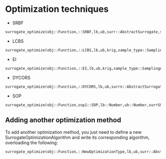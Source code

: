 # Optimization techniques

* SRBF
```@docs
surrogate_optimize(obj::Function,::SRBF,lb,ub,surr::AbstractSurrogate,sample_type::SamplingAlgorithm;maxiters=100,num_new_samples=100)
```

* LCBS
```@docs
surrogate_optimize(obj::Function,::LCBS,lb,ub,krig,sample_type::SamplingAlgorithm;maxiters=100,num_new_samples=100)
```

* EI
```@docs
surrogate_optimize(obj::Function,::EI,lb,ub,krig,sample_type::SamplingAlgorithm;maxiters=100,num_new_samples=100)
```

* DYCORS
```@docs
surrogate_optimize(obj::Function,::DYCORS,lb,ub,surrn::AbstractSurrogate,sample_type::SamplingAlgorithm;maxiters=100,num_new_samples=100)
```

* SOP
```@docs
surrogate_optimize(obj::Function,sop1::SOP,lb::Number,ub::Number,surrSOP::AbstractSurrogate,sample_type::SamplingAlgorithm;maxiters=100,num_new_samples=min(500*1,5000))
```
## Adding another optimization method
To add another optimization method, you just need to define a new
SurrogateOptimizationAlgorithm and write its corresponding algorithm, overloading the following:
```
surrogate_optimize(obj::Function,::NewOptimizationType,lb,ub,surr::AbstractSurrogate,sample_type::SamplingAlgorithm;maxiters=100,num_new_samples=100)
```
